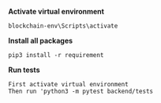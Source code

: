 **Activate virtual environment**

```
blockchain-env\Scripts\activate
```

**Install all packages**

```
pip3 install -r requirement
```

**Run tests**

```
First activate virtual environment
Then run 'python3 -m pytest backend/tests
``` 